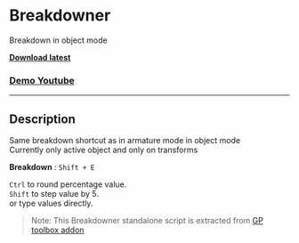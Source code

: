 # Breakdowner

Breakdown in object mode

**[Download latest](https://github.com/Pullusb/breakdowner/archive/refs/heads/main.zip)**

### [Demo Youtube](https://youtu.be/Htgao_uPWNs?t=1233)

---  

## Description

Same breakdown shortcut as in armature mode in object mode  
Currently only active object and only on transforms

**Breakdown** : `Shift + E`

`Ctrl` to round percentage value.  
`Shift` to step value by 5.  
or type values directly.

> Note: This Breakdowner standalone script is extracted from [GP toolbox addon](https://gitlab.com/autour-de-minuit/blender/gp_toolbox)
